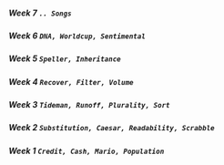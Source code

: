 ##### Week 7 `.. Songs`
##### Week 6 `DNA, Worldcup, Sentimental`
##### Week 5 `Speller, Inheritance`
##### Week 4 `Recover, Filter, Volume`
##### Week 3 `Tideman, Runoff, Plurality, Sort`
##### Week 2 `Substitution, Caesar, Readability, Scrabble`
##### Week 1 `Credit, Cash, Mario, Population`
